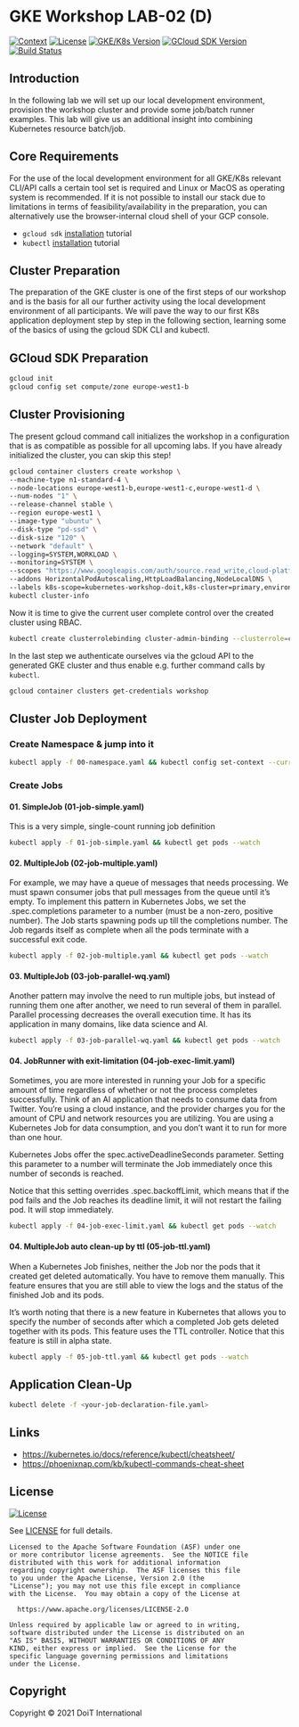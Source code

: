 # GKE Workshop LAB-02 (D)

[![Context](https://img.shields.io/badge/GKE%20Fundamentals-1-blue.svg)](https://opensource.org/licenses/Apache-2.0)
[![License](https://img.shields.io/badge/License-Apache%202.0-blue.svg)](https://opensource.org/licenses/Apache-2.0)
[![GKE/K8s Version](https://img.shields.io/badge/k8s%20version-1.18.20-blue.svg)](#)
[![GCloud SDK Version](https://img.shields.io/badge/gcloud%20version-359.0.0-blue.svg)](#)
[![Build Status](https://img.shields.io/badge/status-unstable-E47911.svg)](#)

## Introduction

In the following lab we will set up our local development environment, provision the workshop cluster and provide some job/batch runner examples. This lab will give us an additional insight into combining Kubernetes resource batch/job.

## Core Requirements

For the use of the local development environment for all GKE/K8s relevant CLI/API calls a certain tool set is required and Linux or MacOS as operating system is recommended. If it is not possible to install our stack due to limitations in terms of feasibility/availability in the preparation, you can alternatively use the browser-internal cloud shell of your GCP console.

- `gcloud sdk` [installation](https://cloud.google.com/sdk/docs/install) tutorial
- `kubectl` [installation](https://kubernetes.io/docs/tasks/tools/) tutorial

## Cluster Preparation

The preparation of the GKE cluster is one of the first steps of our workshop and is the basis for all our further activity using the local development environment of all participants. We will pave the way to our first K8s application deployment step by step in the following section, learning some of the basics of using the gcloud SDK CLI and kubectl.

## GCloud SDK Preparation
```bash
gcloud init
gcloud config set compute/zone europe-west1-b
```

## Cluster Provisioning

The present gcloud command call initializes the workshop in a configuration that is as compatible as possible for all upcoming labs. If you have already initialized the cluster, you can skip this step!

```bash
gcloud container clusters create workshop \
--machine-type n1-standard-4 \
--node-locations europe-west1-b,europe-west1-c,europe-west1-d \
--num-nodes "1" \
--release-channel stable \
--region europe-west1 \
--image-type "ubuntu" \
--disk-type "pd-ssd" \
--disk-size "120" \
--network "default" \
--logging=SYSTEM,WORKLOAD \
--monitoring=SYSTEM \
--scopes "https://www.googleapis.com/auth/source.read_write,cloud-platform" \
--addons HorizontalPodAutoscaling,HttpLoadBalancing,NodeLocalDNS \
--labels k8s-scope=kubernetes-workshop-doit,k8s-cluster=primary,environment=workshop && \
kubectl cluster-info
```

Now it is time to give the current user complete control over the created cluster using RBAC.

```bash
kubectl create clusterrolebinding cluster-admin-binding --clusterrole=cluster-admin --user=$(gcloud config get-value account)
```

In the last step we authenticate ourselves via the gcloud API to the generated GKE cluster and thus enable e.g. further command calls by `kubectl`.

```bash
gcloud container clusters get-credentials workshop
```

## Cluster Job Deployment

### Create Namespace & jump into it
```bash
kubectl apply -f 00-namespace.yaml && kubectl config set-context --current --namespace=doit-lab-02-d
```

### Create Jobs

#### 01. SimpleJob (01-job-simple.yaml)

This is a very simple, single-count running job definition

```bash
kubectl apply -f 01-job-simple.yaml && kubectl get pods --watch
```

#### 02. MultipleJob (02-job-multiple.yaml)

For example, we may have a queue of messages that needs processing. We must spawn consumer jobs that pull messages from the queue until it’s empty. To implement this pattern in Kubernetes Jobs, we set the .spec.completions parameter to a number (must be a non-zero, positive number). The Job starts spawning pods up till the completions number. The Job regards itself as complete when all the pods terminate with a successful exit code.

```bash
kubectl apply -f 02-job-multiple.yaml && kubectl get pods --watch
```

#### 03. MultipleJob (03-job-parallel-wq.yaml)

Another pattern may involve the need to run multiple jobs, but instead of running them one after another, we need to run several of them in parallel. Parallel processing decreases the overall execution time. It has its application in many domains, like data science and AI.

```bash
kubectl apply -f 03-job-parallel-wq.yaml && kubectl get pods --watch
```

#### 04. JobRunner with exit-limitation (04-job-exec-limit.yaml)

Sometimes, you are more interested in running your Job for a specific amount of time regardless of whether or not the process completes successfully. Think of an AI application that needs to consume data from Twitter. You’re using a cloud instance, and the provider charges you for the amount of CPU and network resources you are utilizing. You are using a Kubernetes Job for data consumption, and you don’t want it to run for more than one hour.

Kubernetes Jobs offer the spec.activeDeadlineSeconds parameter. Setting this parameter to a number will terminate the Job immediately once this number of seconds is reached.

Notice that this setting overrides .spec.backoffLimit, which means that if the pod fails and the Job reaches its deadline limit, it will not restart the failing pod. It will stop immediately.

```bash
kubectl apply -f 04-job-exec-limit.yaml && kubectl get pods --watch
```

#### 04. MultipleJob auto clean-up by ttl (05-job-ttl.yaml)

When a Kubernetes Job finishes, neither the Job nor the pods that it created get deleted automatically. You have to remove them manually. This feature ensures that you are still able to view the logs and the status of the finished Job and its pods.

It’s worth noting that there is a new feature in Kubernetes that allows you to specify the number of seconds after which a completed Job gets deleted together with its pods. This feature uses the TTL controller. Notice that this feature is still in alpha state.

```bash
kubectl apply -f 05-job-ttl.yaml && kubectl get pods --watch
```

## Application Clean-Up

```bash
kubectl delete -f <your-job-declaration-file.yaml>
```

## Links

- https://kubernetes.io/docs/reference/kubectl/cheatsheet/
- https://phoenixnap.com/kb/kubectl-commands-cheat-sheet

## License

[![License](https://img.shields.io/badge/License-Apache%202.0-blue.svg)](https://opensource.org/licenses/Apache-2.0)

See [LICENSE](LICENSE) for full details.

    Licensed to the Apache Software Foundation (ASF) under one
    or more contributor license agreements.  See the NOTICE file
    distributed with this work for additional information
    regarding copyright ownership.  The ASF licenses this file
    to you under the Apache License, Version 2.0 (the
    "License"); you may not use this file except in compliance
    with the License.  You may obtain a copy of the License at

      https://www.apache.org/licenses/LICENSE-2.0

    Unless required by applicable law or agreed to in writing,
    software distributed under the License is distributed on an
    "AS IS" BASIS, WITHOUT WARRANTIES OR CONDITIONS OF ANY
    KIND, either express or implied.  See the License for the
    specific language governing permissions and limitations
    under the License.

## Copyright

Copyright © 2021 DoiT International